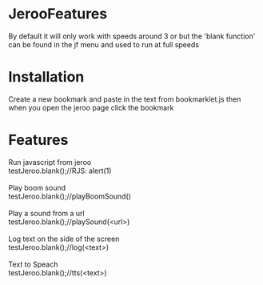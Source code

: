 # JerooFeatures

By default it will only work with speeds around 3 or but the 'blank function' can be found in the jf menu and used to run at full speeds
<br>

<h1>Installation</h1>

Create a new bookmark and paste in the text from bookmarklet.js then when you open the jeroo page click the bookmark
  

<h1>Features</h1>

Run javascript from jeroo
<br>
testJeroo.blank();//RJS: alert(1)
<br><br>
Play boom sound
<br>
testJeroo.blank();//playBoomSound()
<br><br>
Play a sound from a url
<br>
testJeroo.blank();//playSound(\<url>)
<br><br>
Log text on the side of the screen
<br>
testJeroo.blank();//log(\<text>)
<br><br>
Text to Speach
<br>
testJeroo.blank();//tts(\<text>)